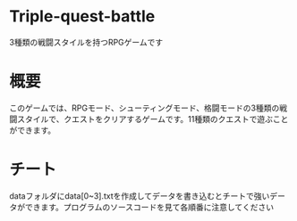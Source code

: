 # Triple-quest-battle
3種類の戦闘スタイルを持つRPGゲームです


# 概要

このゲームでは、RPGモード、シューティングモード、格闘モードの3種類の戦闘スタイルで、クエストをクリアするゲームです。11種類のクエストで遊ぶことができます。



# チート
dataフォルダにdata[0~3].txtを作成してデータを書き込むとチートで強いデータができます。プログラムのソースコードを見て各順番に注意してください
